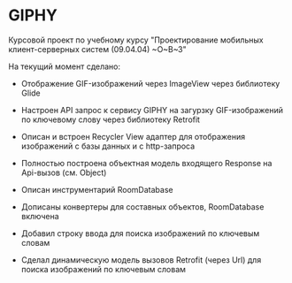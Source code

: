 # GIPHY
Курсовой проект по учебному курсу "Проектирование мобильных клиент-серверных систем (09.04.04) ~О~В~З"

На текущий момент сделано:

* Отображение GIF-изображений через ImageView через библиотеку Glide

* Настроен API запрос к сервису GIPHY на загурзку GIF-изображений по ключевому слову через библиотеку Retrofit

* Описан и встроен Recycler View адаптер для отображения изображений с базы данных и с http-запроса

* Полностью построена объектная модель входящего Response на Api-вызов (см. Object)

* Описан инструментарий RoomDatabase

* Дописаны конвертеры для составных объектов, RoomDatabase включена

* Добавил строку ввода для поиска изображений по ключевым словам

* Сделал динамическую модель вызовов Retrofit (через Url) для поиска изображений по ключевым словам


